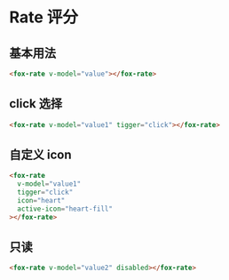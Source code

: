 # Rate 评分

## 基本用法

<fox-rate v-model="value"></fox-rate>

```html
<fox-rate v-model="value"></fox-rate>
```

## click 选择

<fox-rate v-model="value1" tigger="click"></fox-rate>

```html
<fox-rate v-model="value1" tigger="click"></fox-rate>
```

## 自定义 icon

<fox-rate v-model="value1" tigger="click" icon="heart" active-icon="heart-fill"> </fox-rate>

```html
<fox-rate
  v-model="value1"
  tigger="click"
  icon="heart"
  active-icon="heart-fill"
></fox-rate>
```

## 只读

<fox-rate v-model="value2" disabled></fox-rate>

```html
<fox-rate v-model="value2" disabled></fox-rate>
```

<script>
import { defineComponent } from "vue";
export default defineComponent({
    data() {
        return {
            value: 1,
            value1: 2,
            value2: 2,
            tableData: [
                {
                    parameter: 'value',
                    explain: '绑定值',
                    type: 'Number',
                    optionalValue: '—',
                    defaultValue: '0',
                },
                {
                    parameter: 'disabled',
                    explain: '是否为只读',
                    type: 'Boolean',
                    optionalValue: '—',
                    defaultValue: 'false',
                },
                {
                    parameter: 'allow-half',
                    explain: '是否允许半选',
                    type: 'Boolean',
                    optionalValue: '—',
                    defaultValue: 'false',
                },
                {
                    parameter: 'tigger',
                    explain: '选择方式',
                    type: 'String',
                    optionalValue: 'click,hover',
                    defaultValue: 'hover',
                },
            ],
        };
    },
});
</script>
